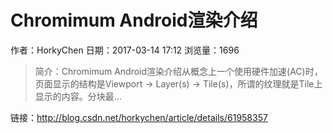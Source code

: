 # Chromimum Android渲染介绍
作者：HorkyChen
日期：2017-03-14 17:12
浏览量：1696
> 简介：Chromimum Android渲染介绍从概念上一个使用硬件加速(AC)时，页面显示的结构是Viewport -> Layer(s) -> Tile(s)，所谓的纹理就是Tile上显示的内容。分块最...

 链接：http://blog.csdn.net/horkychen/article/details/61958357
